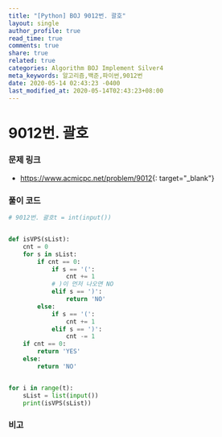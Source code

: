 ```yaml
---
title: "[Python] BOJ 9012번. 괄호"
layout: single
author_profile: true
read_time: true
comments: true
share: true
related: true
categories: Algorithm BOJ Implement Silver4
meta_keywords: 알고리즘,백준,파이썬,9012번
date: 2020-05-14 02:43:23 -0400
last_modified_at: 2020-05-14T02:43:23+08:00
---
```


# 9012번. 괄호

### 문제 링크
- <https://www.acmicpc.net/problem/9012>{: target="\_blank"}

### 풀이 코드

```python
# 9012번. 괄호t = int(input())


def isVPS(sList):
    cnt = 0
    for s in sList:
        if cnt == 0:
            if s == '(':
                cnt += 1
            # )이 먼저 나오면 NO
            elif s == ')':
                return 'NO'
        else:
            if s == '(':
                cnt += 1
            elif s == ')':
                cnt -= 1
    if cnt == 0:
        return 'YES'
    else:
        return 'NO'


for i in range(t):
    sList = list(input())
    print(isVPS(sList))
```

### 비고